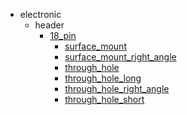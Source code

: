 * electronic
  * header
    * [18_pin](electronic/header/18_pin)
      * [surface_mount](electronic/header/18_pin/surface_mount)
      * [surface_mount_right_angle](electronic/header/18_pin/surface_mount/surface_mount_right_angle)
      * [through_hole](electronic/header/18_pin/surface_mount/surface_mount_right_angle/through_hole)
      * [through_hole_long](electronic/header/18_pin/surface_mount/surface_mount_right_angle/through_hole/through_hole_long)
      * [through_hole_right_angle](electronic/header/18_pin/surface_mount/surface_mount_right_angle/through_hole/through_hole_long/through_hole_right_angle)
      * [through_hole_short](electronic/header/18_pin/surface_mount/surface_mount_right_angle/through_hole/through_hole_long/through_hole_right_angle/through_hole_short)
